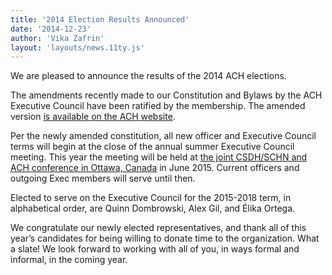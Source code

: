 ```yaml
---
title: '2014 Election Results Announced'
date: '2014-12-23'
author: 'Vika Zafrin'
layout: 'layouts/news.11ty.js'
---
```

We are pleased to announce the results of the 2014 ACH elections.

The amendments recently made to our Constitution and Bylaws by the ACH Executive Council have been ratified by the membership. The amended version [is available on the ACH website](/about/constitution/).

Per the newly amended constitution, all new officer and Executive Council terms will begin at the close of the annual summer Executive Council meeting. This year the meeting will be held at [the joint CSDH/SCHN and ACH conference in Ottawa, Canada](/news/2014/10/joint-ach-canadian-dh-conference-2015/) in June 2015. Current officers and outgoing Exec members will serve until then.

Elected to serve on the Executive Council for the 2015-2018 term, in alphabetical order, are Quinn Dombrowski, Alex Gil, and Élika Ortega.

We congratulate our newly elected representatives, and thank all of this year’s candidates for being willing to donate time to the organization. What a slate! We look forward to working with all of you, in ways formal and informal, in the coming year.
